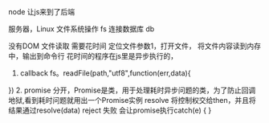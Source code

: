 node 让js来到了后端

服务器，Linux
文件系统操作 fs
连接数据库  db


没有DOM
文件读取  需要花时间  定位文件参数1，打开文件， 将文件内容读到内存中，输出到命令行
花时间的程序在js里是异步执行的，
  1. callback
  fs。readFile(path,"utf8",function(err,data){
      
  })
  2. promise
    分开，Promise是类，用于处理耗时异步问题的类，为了防止回调地狱,看到耗时问题就用出一个Promise实例
    resolve 将控制权交给then，并且将结果通过resolve(data)
    reject 失败 会让promise执行catch(e) { } 